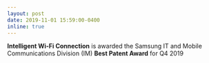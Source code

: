 ```yaml
---
layout: post
date: 2019-11-01 15:59:00-0400
inline: true
---
```


**Intelligent Wi-Fi Connection** is awarded the Samsung IT and Mobile Communications Division (IM) **Best Patent Award** for Q4 2019
